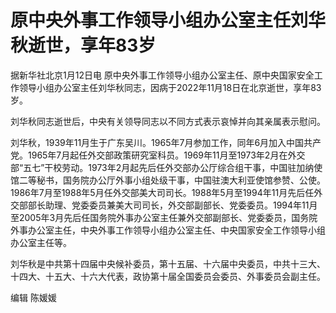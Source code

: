 # 原中央外事工作领导小组办公室主任刘华秋逝世，享年83岁

据新华社北京1月12日电
原中央外事工作领导小组办公室主任、原中央国家安全工作领导小组办公室主任刘华秋同志，因病于2022年11月18日在北京逝世，享年83岁。

刘华秋同志逝世后，中央有关领导同志以不同方式表示哀悼并向其亲属表示慰问。

刘华秋，1939年11月生于广东吴川。1965年7月参加工作，同年6月加入中国共产党。1965年7月起任外交部政策研究室科员。1969年11月至1973年2月在外交部“五七”干校劳动。1973年2月起先后任外交部办公厅综合组干事，中国驻加纳使馆二等秘书，国务院办公厅外事小组处级干事，中国驻澳大利亚使馆参赞、公使。1986年7月至1988年5月任外交部美大司司长。1988年5月至1994年11月先后任外交部部长助理、党委委员兼美大司司长，外交部副部长、党委委员。1994年11月至2005年3月先后任国务院外事办公室主任兼外交部副部长、党委委员，国务院外事办公室主任，中央外事工作领导小组办公室主任、中央国家安全工作领导小组办公室主任等。

刘华秋是中共第十四届中央候补委员，第十五届、十六届中央委员，中共十三大、十四大、十五大、十六大代表，政协第十届全国委员会委员、外事委员会副主任。

编辑 陈媛媛

